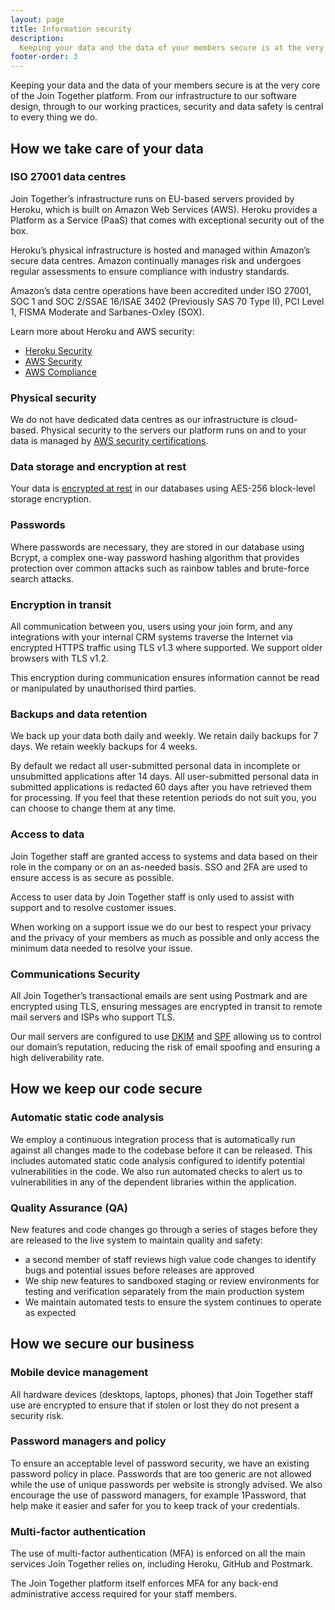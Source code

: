 ```yaml
---
layout: page
title: Information security
description:
  Keeping your data and the data of your members secure is at the very core of the Join Together platform. From our infrastructure to our software design, through to our working practices, security and data safety is central to every thing we do.
footer-order: 3
---
```


Keeping your data and the data of your members secure is at the very core of the Join Together platform. From our infrastructure to our software design, through to our working practices, security and data safety is central to every thing we do.

## How we take care of your data

### ISO 27001 data centres

Join Together’s infrastructure runs on EU-based servers provided by Heroku, which is built on Amazon Web Services (AWS). Heroku provides a Platform as a Service (PaaS) that comes with exceptional security out of the box.

Heroku’s physical infrastructure is hosted and managed within Amazon’s secure data centres. Amazon continually manages risk and undergoes regular assessments to ensure compliance with industry standards.

Amazon’s data centre operations have been accredited under ISO 27001, SOC 1 and SOC 2/SSAE 16/ISAE 3402 (Previously SAS 70 Type II), PCI Level 1, FISMA Moderate and Sarbanes-Oxley (SOX).

Learn more about Heroku and AWS security:
- [Heroku Security](https://www.heroku.com/policy/security)
- [AWS Security](https://aws.amazon.com/security/)
- [AWS Compliance](https://aws.amazon.com/compliance/)

### Physical security

We do not have dedicated data centres as our infrastructure is cloud-based. Physical security to the servers our platform runs on and to your data is managed by [AWS security certifications](https://aws.amazon.com/compliance/iso-27001-faqs/).

### Data storage and encryption at rest

Your data is [encrypted at rest](https://devcenter.heroku.com/articles/heroku-postgres-production-tier-technical-characterization#data-encryption) in our databases using AES-256 block-level storage encryption.

### Passwords

Where passwords are necessary, they are stored in our database using Bcrypt, a complex one-way password hashing algorithm that provides protection over common attacks such as rainbow tables and brute-force search attacks.

### Encryption in transit

All communication between you, users using your join form, and any integrations with your internal CRM systems traverse the Internet via encrypted HTTPS traffic using TLS v1.3 where supported. We support older browsers with TLS v1.2.

This encryption during communication ensures information cannot be read or manipulated by unauthorised third parties.

### Backups and data retention

We back up your data both daily and weekly. We retain daily backups for 7 days. We retain weekly backups for 4 weeks.

By default we redact all user-submitted personal data in incomplete or unsubmitted applications after 14 days. All user-submitted personal data in submitted applications is redacted 60 days after you have retrieved them for processing. If you feel that these retention periods do not suit you, you can choose to change them at any time.

### Access to data

Join Together staff are granted access to systems and data based on their role in the company or on an as-needed basis. SSO and 2FA are used to ensure access is as secure as possible.

Access to user data by Join Together staff is only used to assist with support and to resolve customer issues.

When working on a support issue we do our best to respect your privacy and the privacy of your members as much as possible and only access the minimum data needed to resolve your issue.

### Communications Security

All Join Together’s transactional emails are sent using Postmark and are encrypted using TLS, ensuring messages are encrypted in transit to remote mail servers and ISPs who support TLS.

Our mail servers are configured to use [DKIM](https://postmarkapp.com/guides/dkim) and [SPF](https://postmarkapp.com/guides/spf) allowing us to control our domain’s reputation, reducing the risk of email spoofing and ensuring a high deliverability rate.

## How we keep our code secure

### Automatic static code analysis

We  employ a continuous integration process that is automatically run against all changes made to the codebase before it can be released. This includes automated static code analysis configured to identify potential vulnerabilities in the code. We also run automated checks to alert us to vulnerabilities in any of the dependent libraries within the application.

### Quality Assurance (QA)

New features and code changes go through a series of stages before they are released to the live system to maintain quality and safety:

- a second member of staff reviews high value code changes to identify bugs and potential issues before releases are approved
- We ship new features to sandboxed staging or review environments for testing and verification separately from the main production system
- We maintain automated tests to ensure the system continues to operate as expected

## How we secure our business

### Mobile device management

All hardware devices (desktops, laptops, phones) that Join Together staff use are encrypted to ensure that if stolen or lost they do not present a security risk.

### Password managers and policy

To ensure an acceptable level of password security, we have an existing password policy in place. Passwords that are too generic are not allowed while the use of unique passwords per website is strongly advised. We also encourage the use of password managers, for example 1Password, that help make it easier and safer for you to keep track of your credentials.

### Multi-factor authentication

The use of multi-factor authentication (MFA) is enforced on all the main services Join Together relies on, including Heroku, GitHub and Postmark.

The Join Together platform itself enforces MFA for any back-end administrative access required for your staff members.
